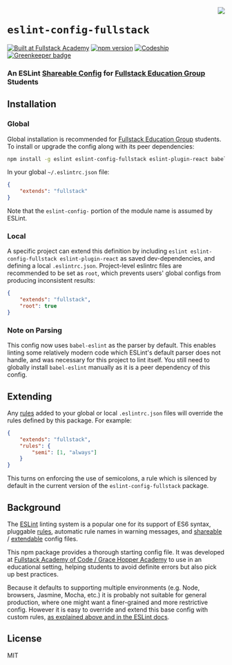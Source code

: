 <img src="https://learndotresources.s3.amazonaws.com/workshop/570bdee44a306c0300b78b52/eslint-fullstack.jpg" align="right">

# `eslint-config-fullstack`

[![Built at Fullstack Academy](https://img.shields.io/badge/built%20at-Fullstack%20Academy-green.svg)](http://www.fullstackacademy.com)
[![npm version](https://img.shields.io/npm/v/eslint-config-fullstack.svg?maxAge=3600)](https://www.npmjs.com/package/eslint-config-fullstack)
[![Codeship](https://img.shields.io/codeship/4ae0bfb0-1c07-0134-222f-22fb94432a98.svg)](https://codeship.com/projects/159804)
[![Greenkeeper badge](https://badges.greenkeeper.io/FullstackAcademy/eslint-config-fullstack.svg)](https://greenkeeper.io/)

### An ESLint [Shareable Config](http://eslint.org/docs/developer-guide/shareable-configs) for [Fullstack Education Group](http://www.fullstackacademy.com/) Students

## Installation

### Global

Global installation is recommended for [Fullstack Education Group](http://www.fullstackacademy.com/) students. To install or upgrade the config along with its peer dependencies:

```sh
npm install -g eslint eslint-config-fullstack eslint-plugin-react babel-eslint
```

In your global `~/.eslintrc.json` file:

```json
{
    "extends": "fullstack"
}
```

Note that the `eslint-config-` portion of the module name is assumed by ESLint.

### Local

A specific project can extend this definition by including `eslint eslint-config-fullstack eslint-plugin-react` as saved dev-dependencies, and defining a local `.eslintrc.json`. Project-level eslintrc files are recommended to be set as `root`, which prevents users' global configs from producing inconsistent results:

```json
{
    "extends": "fullstack",
    "root": true
}
```

### Note on Parsing

This config now uses `babel-eslint` as the parser by default. This enables linting some relatively modern code which ESLint's default parser does not handle, and was necessary for this project to lint itself. You still need to globally install `babel-eslint` manually as it is a peer dependency of this config.

## Extending

Any [rules](http://eslint.org/docs/rules/) added to your global or local `.eslintrc.json` files will override the rules defined by this package. For example:

```json
{
    "extends": "fullstack",
    "rules": {
        "semi": [1, "always"]
    }
}
```

This turns on enforcing the use of semicolons, a rule which is silenced by default in the current version of the `eslint-config-fullstack` package.

## Background

The [ESLint](http://http://eslint.org/) linting system is a popular one for its support of ES6 syntax, pluggable [rules](http://eslint.org/docs/rules/), automatic rule names in warning messages, and [shareable](http://eslint.org/docs/developer-guide/shareable-configs) / [extendable](http://eslint.org/docs/user-guide/configuring#extending-configuration-files) config files.

This npm package provides a thorough starting config file. It was developed at [Fullstack Academy of Code / Grace Hopper Academy](http://www.fullstackacademy.com/) to use in an educational setting, helping students to avoid definite errors but also pick up best practices.

Because it defaults to supporting multiple environments (e.g. Node, browsers, Jasmine, Mocha, etc.) it is probably not suitable for general production, where one might want a finer-grained and more restrictive config. However it is easy to override and extend this base config with custom rules, [as explained above and in the ESLint docs](http://eslint.org/docs/user-guide/configuring#using-a-shareable-configuration-package).

## License

MIT
